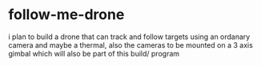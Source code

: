 # follow-me-drone
i plan to build a drone that can track and follow targets using an ordanary camera and maybe a thermal, also the cameras to be mounted on a 3 axis gimbal which will also be part of this build/ program
